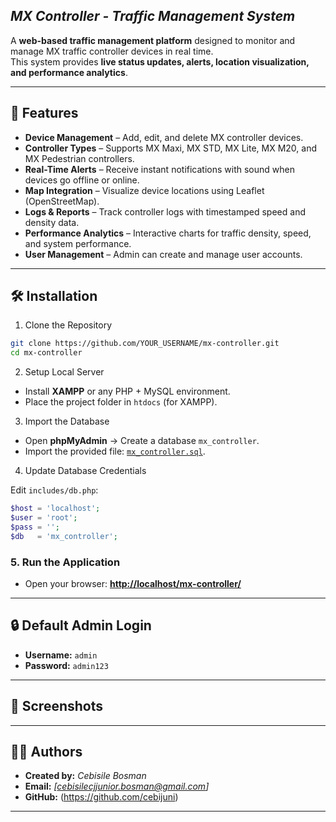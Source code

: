 ## *MX Controller - Traffic Management System*

A **web-based traffic management platform** designed to monitor and manage MX traffic controller devices in real time.  
This system provides **live status updates, alerts, location visualization, and performance analytics**.

---

## 🚦 Features
- **Device Management** – Add, edit, and delete MX controller devices.  
- **Controller Types** – Supports MX Maxi, MX STD, MX Lite, MX M20, and MX Pedestrian controllers.  
- **Real-Time Alerts** – Receive instant notifications with sound when devices go offline or online.  
- **Map Integration** – Visualize device locations using Leaflet (OpenStreetMap).  
- **Logs & Reports** – Track controller logs with timestamped speed and density data.  
- **Performance Analytics** – Interactive charts for traffic density, speed, and system performance.  
- **User Management** – Admin can create and manage user accounts.  

---

## 🛠️ Installation
1. Clone the Repository
```bash
git clone https://github.com/YOUR_USERNAME/mx-controller.git
cd mx-controller
````

2. Setup Local Server

* Install **XAMPP** or any PHP + MySQL environment.
* Place the project folder in `htdocs` (for XAMPP).

3. Import the Database

* Open **phpMyAdmin** → Create a database `mx_controller`.
* Import the provided file: [`mx_controller.sql`](./database/mx_controller.sql).

4. Update Database Credentials

Edit `includes/db.php`:

```php
$host = 'localhost';
$user = 'root';
$pass = '';
$db   = 'mx_controller';
```

### 5. Run the Application

* Open your browser:
  **[http://localhost/mx-controller/](http://localhost/mx-controller/)**

---

## 🔒 Default Admin Login

* **Username:** `admin`
* **Password:** `admin123`

---

## 📸 Screenshots


---

## 👨‍💻 Authors

* **Created by:** *Cebisile Bosman*
* **Email:** *[cebisilecjjunior.bosman@gmail.com]*
* **GitHub:** (https://github.com/cebijuni)

---


